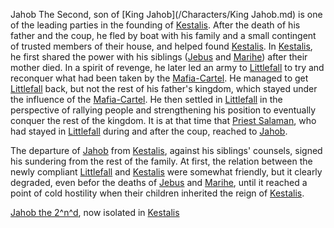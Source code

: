 Jahob The Second, son of [King Jahob](/Characters/King Jahob.md) is one of the leading parties in the founding of [Kestalis](/Geography/Kestalis.md).
After the death of his father and the coup, he fled by boat with his family and a small contingent of trusted members of their house, and helped found [Kestalis]().
In [Kestalis](), he first shared the power with his siblings ([Jebus]() and [Marihe]()) after their mother died.
In a spirit of revenge, he later led an army to [Littlefall]() to try and reconquer what had been taken by the [Mafia-Cartel]().
He managed to get [Littlefall]() back, but not the rest of his father's kingdom, which stayed under the influence of the [Mafia-Cartel]().
He then settled in [Littlefall]() in the perspective of rallying people and strengthening his position to eventually conquer the rest of the kingdom.
It is at that time that [Priest Salaman](), who had stayed in [Littlefall]() during and after the coup, reached to [Jahob]().

The departure of [Jahob]() from [Kestalis](), against his siblings' counsels, signed his sundering from the rest of the family.
At first, the relation between the newly compliant [Littlefall]() and [Kestalis]() were somewhat friendly, but it clearly degraded, even befor the deaths of [Jebus]() and [Marihe](), until it reached a point of cold hostility when their children inherited the reign of [Kestalis]().

[Jahob the 2^n^d](), now isolated in [Kestalis]()


